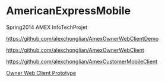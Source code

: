 AmericanExpressMobile
=====================

Spring2014 AMEX InfoTechProjet


https://github.com/alexchonglian/AmexOwnerWebClientDemo

https://github.com/alexchonglian/AmexOwnerWebClient

https://github.com/alexchonglian/AmexCustomerMobileClient

[Owner Web Client Prototype](../../../AmexOwnerWebClientDemo)
